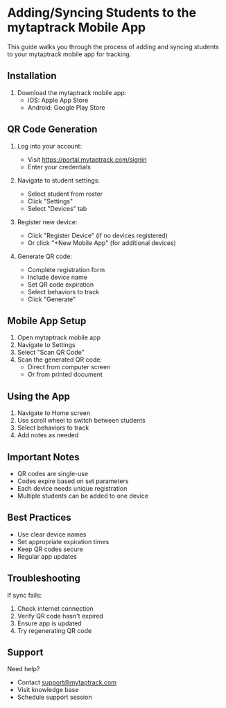 # Adding/Syncing Students to the mytaptrack Mobile App

This guide walks you through the process of adding and syncing students to your mytaptrack mobile app for tracking.

## Installation

1. Download the mytaptrack mobile app:
   - iOS: Apple App Store
   - Android: Google Play Store

## QR Code Generation

1. Log into your account:
   - Visit https://portal.mytaptrack.com/signin
   - Enter your credentials

2. Navigate to student settings:
   - Select student from roster
   - Click "Settings"
   - Select "Devices" tab

3. Register new device:
   - Click "Register Device" (if no devices registered)
   - Or click "+New Mobile App" (for additional devices)

4. Generate QR code:
   - Complete registration form
   - Include device name
   - Set QR code expiration
   - Select behaviors to track
   - Click "Generate"

## Mobile App Setup

1. Open mytaptrack mobile app
2. Navigate to Settings
3. Select "Scan QR Code"
4. Scan the generated QR code:
   - Direct from computer screen
   - Or from printed document

## Using the App

1. Navigate to Home screen
2. Use scroll wheel to switch between students
3. Select behaviors to track
4. Add notes as needed

## Important Notes

- QR codes are single-use
- Codes expire based on set parameters
- Each device needs unique registration
- Multiple students can be added to one device

## Best Practices

- Use clear device names
- Set appropriate expiration times
- Keep QR codes secure
- Regular app updates

## Troubleshooting

If sync fails:
1. Check internet connection
2. Verify QR code hasn't expired
3. Ensure app is updated
4. Try regenerating QR code

## Support

Need help?
- Contact support@mytaptrack.com
- Visit knowledge base
- Schedule support session